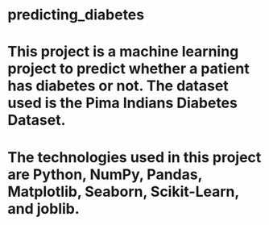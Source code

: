 # predicting_diabetes

# This project is a machine learning project to predict whether a patient has diabetes or not. The dataset used is the Pima Indians Diabetes Dataset.
# The technologies used in this project are Python, NumPy, Pandas, Matplotlib, Seaborn, Scikit-Learn, and joblib.
